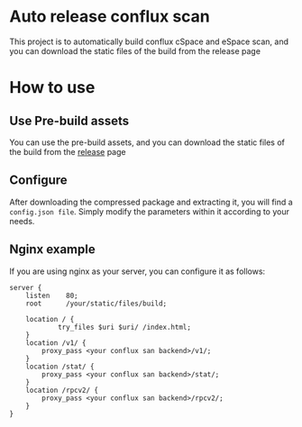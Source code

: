 # Auto release conflux scan

This project is to automatically build conflux cSpace and eSpace scan, and you can download the static files of the build from the release page

# How to use

## Use Pre-build assets

You can use the pre-build assets, and you can download the static files of the build from the [release](https://github.com/Conflux-Chain/sirius-auto-release/releases) page

## Configure

After downloading the compressed package and extracting it, you will find a `config.json file`. Simply modify the parameters within it according to your needs.

## Nginx example

If you are using nginx as your server, you can configure it as follows:

```
server {
    listen    80;
    root      /your/static/files/build;

    location / {
            try_files $uri $uri/ /index.html;
    }
    location /v1/ {
        proxy_pass <your conflux san backend>/v1/;
    }
    location /stat/ {
        proxy_pass <your conflux san backend>/stat/;
    }
    location /rpcv2/ {
        proxy_pass <your conflux san backend>/rpcv2/;
    }
}

```
